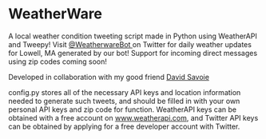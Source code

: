 # WeatherWare
A local weather condition tweeting script made in Python using WeatherAPI and Tweepy!
Visit <a href="https://twitter.com/WeatherwareBot"> @WeatherwareBot </a> on Twitter for daily weather updates for Lowell, MA generated by our bot! Support for incoming direct messages using zip codes coming soon!

Developed in collaboration with my good friend <a href="https://github.com/dhsavoie"> David Savoie </a>

config.py stores all of the necessary API keys and location information needed to generate such tweets, and should be filled in with your own personal API keys and zip code for function. WeatherAPI keys can be obtained with a free account on www.weatherapi.com, and Twitter API keys can be obtained by applying for a free developer account with Twitter.

